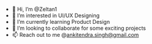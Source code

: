 - 👋 Hi, I’m @Zeltan1
- 👀 I’m interested in UI/UX Designing
- 🌱 I’m currently learning Product Design
- 💞️ I’m looking to collaborate for some exciting projects
- 📫 Reach out to me @ankitendra.singh@gmail.com
<!---
Zeltan1/Zeltan1 is a ✨ special ✨ repository because its `README.md` (this file) appears on your GitHub profile.
You can click the Preview link to take a look at your changes.
--->
